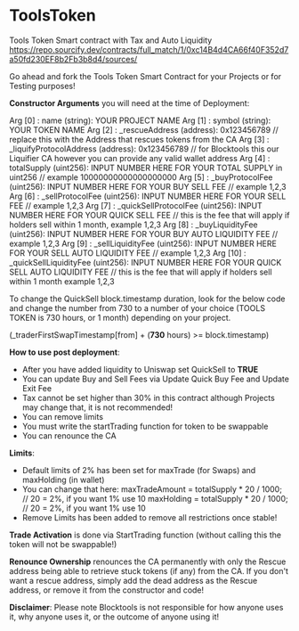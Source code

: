 # ToolsToken
Tools Token Smart contract with Tax and Auto Liquidity
https://repo.sourcify.dev/contracts/full_match/1/0xc14B4d4CA66f40F352d7a50fd230EF8b2Fb3b8d4/sources/

Go ahead and fork the Tools Token Smart Contract for your Projects or for Testing purposes! 

**Constructor Arguments** you will need at the time of Deployment: 

Arg [0] : name (string): YOUR PROJECT NAME
Arg [1] : symbol (string): YOUR TOKEN NAME
Arg [2] : _rescueAddress (address): 0x123456789 // replace this with the Address that rescues tokens from the CA
Arg [3] : _liquifyProtocolAddress (address): 0x123456789 // for Blocktools this our Liquifier CA however you can provide any valid wallet address 
Arg [4] : totalSupply (uint256): INPUT NUMBER HERE FOR YOUR TOTAL SUPPLY in uint256 // example 10000000000000000000
Arg [5] : _buyProtocolFee (uint256): INPUT NUMBER HERE FOR YOUR BUY SELL FEE // example 1,2,3
Arg [6] : _sellProtocolFee (uint256): INPUT NUMBER HERE FOR YOUR SELL FEE // example 1,2,3
Arg [7] : _quickSellProtocolFee (uint256): INPUT NUMBER HERE FOR YOUR QUICK SELL FEE // this is the fee that will apply if holders sell within 1 month, example 1,2,3
Arg [8] : _buyLiquidityFee (uint256): INPUT NUMBER HERE FOR YOUR BUY AUTO LIQUIDITY FEE // example 1,2,3 
Arg [9] : _sellLiquidityFee (uint256): INPUT NUMBER HERE FOR YOUR SELL AUTO LIQUIDITY FEE // example 1,2,3 
Arg [10] : _quickSellLiquidityFee (uint256): INPUT NUMBER HERE FOR YOUR QUICK SELL AUTO LIQUIDITY FEE // this is the fee that will apply if holders sell within 1 month example 1,2,3 

To change the QuickSell block.timestamp duration, look for the below code and change the number from 730 to a number of your choice (TOOLS TOKEN is 730 hours, or 1 month) depending on your project. 

(_traderFirstSwapTimestamp[from] + (**730** hours) >= block.timestamp)

**How to use post deployment**: 
- After you have added liquidity to Uniswap set QuickSell to **TRUE**
- You can update Buy and Sell Fees via Update Quick Buy Fee and Update Exit Fee
- Tax cannot be set higher than 30% in this contract although Projects may change that, it is not recommended!
- You can remove limits
- You must write the startTrading function for token to be swappable
- You can renounce the CA

**Limits**: 
- Default limits of 2% has been set for maxTrade (for Swaps) and maxHolding (in wallet)
- You can change that here:
   maxTradeAmount = totalSupply * 20 / 1000; // 20 = 2%, if you want 1% use 10
   maxHolding = totalSupply * 20 / 1000; // 20 = 2%, if you want 1% use 10
- Remove Limits has been added to remove all restrictions once stable!

**Trade Activation** is done via StartTrading function (without calling this the token will not be swappable!)

**Renounce Ownership** renounces the CA permanently with only the Rescue address being able to retrieve stuck tokens (if any) from the CA.
If you don't want a rescue address, simply add the dead address as the Rescue address, or remove it  from the constructor and code!

**Disclaimer**: 
Please note Blocktools is not responsible for how anyone uses it, why anyone uses it, or the outcome of anyone using it! 
